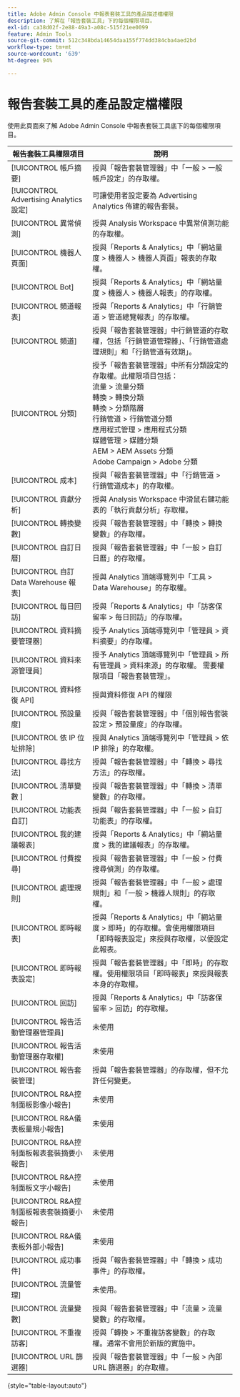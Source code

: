 ```yaml
---
title: Adobe Admin Console 中報表套裝工具的產品描述檔權限
description: 了解在「報告套裝工具」下的每個權限項目。
exl-id: ca38d02f-2e88-49a3-a08c-515f21ee0099
feature: Admin Tools
source-git-commit: 512c348bda14654daa155f774dd384cba4aed2bd
workflow-type: tm+mt
source-wordcount: '639'
ht-degree: 94%

---
```


# 報告套裝工具的產品設定檔權限

使用此頁面來了解 Adobe Admin Console 中報表套裝工具底下的每個權限項目。

| 報告套裝工具權限項目 | 說明 |
|------|------|
| [!UICONTROL 帳戶摘要] | 授與「報告套裝管理器」中「一般 > 一般帳戶設定」的存取權。 |
| [!UICONTROL Advertising Analytics 設定] | 可讓使用者設定要為 Advertising Analytics 佈建的報告套裝。 |
| [!UICONTROL 異常偵測] | 授與 Analysis Workspace 中異常偵測功能的存取權。 |
| [!UICONTROL 機器人頁面] | 授與「Reports &amp; Analytics」中「網站量度 > 機器人 > 機器人頁面」報表的存取權。 |
| [!UICONTROL Bot] | 授與「Reports &amp; Analytics」中「網站量度 > 機器人 > 機器人報表」的存取權。 |
| [!UICONTROL 頻道報表] | 授與「Reports &amp; Analytics」中「行銷管道 > 管道總覽報表」的存取權。 |
| [!UICONTROL 頻道] | 授與「報告套裝管理器」中行銷管道的存取權，包括「行銷管道管理器」、「行銷管道處理規則」和「行銷管道有效期」。 |
| [!UICONTROL 分類] | 授予「報告套裝管理器」中所有分類設定的存取權。此權限項目包括：<br>流量 > 流量分類<br>轉換 > 轉換分類<br>轉換 > 分類階層<br>行銷管道 > 行銷管道分類<br>應用程式管理 > 應用程式分類<br>媒體管理 > 媒體分類<br>AEM > AEM Assets 分類<br>Adobe Campaign > Adobe 分類 |
| [!UICONTROL 成本] | 授與「報告套裝管理器」中「行銷管道 > 行銷管道成本」的存取權。 |
| [!UICONTROL 貢獻分析] | 授與 Analysis Workspace 中滑鼠右鍵功能表的「執行貢獻分析」存取權。 |
| [!UICONTROL 轉換變數] | 授與「報告套裝管理器」中「轉換 > 轉換變數」的存取權。 |
| [!UICONTROL 自訂日曆] | 授與「報告套裝管理器」中「一般 > 自訂日曆」的存取權。 |
| [!UICONTROL 自訂 Data Warehouse 報表] | 授與 Analytics 頂端導覽列中「工具 > Data Warehouse」的存取權。 |
| [!UICONTROL 每日回訪] | 授與「Reports &amp; Analytics」中「訪客保留率 > 每日回訪」的存取權。 |
| [!UICONTROL 資料摘要管理器] | 授予 Analytics 頂端導覽列中「管理員 > 資料摘要」的存取權。 |
| [!UICONTROL 資料來源管理員] | 授予 Analytics 頂端導覽列中「管理員 > 所有管理員 > 資料來源」的存取權。 需要權限項目「報告套裝管理」。 |
| [!UICONTROL 資料修復 API] | 授與資料修復 API 的權限 |
| [!UICONTROL 預設量度] | 授與「報告套裝管理器」中「個別報告套裝設定 > 預設量度」的存取權。 |
| [!UICONTROL 依 IP 位址排除] | 授與 Analytics 頂端導覽列中「管理員 > 依 IP 排除」的存取權。 |
| [!UICONTROL 尋找方法] | 授與「報告套裝管理器」中「轉換 > 尋找方法」的存取權。 |
| [!UICONTROL 清單變數 ] | 授與「報告套裝管理器」中「轉換 > 清單變數」的存取權。 |
| [!UICONTROL 功能表自訂] | 授與「報告套裝管理器」中「一般 > 自訂功能表」的存取權。 |
| [!UICONTROL 我的建議報表] | 授與「Reports &amp; Analytics」中「網站量度 > 我的建議報表」的存取權。 |
| [!UICONTROL 付費搜尋] | 授與「報告套裝管理器」中「一般 > 付費搜尋偵測」的存取權。 |
| [!UICONTROL 處理規則] | 授與「報告套裝管理器」中「一般 > 處理規則」和「一般 > 機器人規則」的存取權。 |
| [!UICONTROL  即時報表] | 授與「Reports &amp; Analytics」中「網站量度 > 即時」的存取權。會使用權限項目「即時報表設定」來授與存取權，以便設定此報表。 |
| [!UICONTROL 即時報表設定] | 授與「報告套裝管理器」中「即時」的存取權。使用權限項目「即時報表」來授與報表本身的存取權。 |
| [!UICONTROL 回訪] | 授與「Reports &amp; Analytics」中「訪客保留率 > 回訪」的存取權。 |
| [!UICONTROL 報告活動管理器管理員] | 未使用 |
| [!UICONTROL 報告活動管理器存取權] | 未使用 |
| [!UICONTROL 報告套裝管理] | 授與「報告套裝管理器」的存取權，但不允許任何變更。 |
| [!UICONTROL R&amp;A控制面板影像小報告] | 未使用 |
| [!UICONTROL R&amp;A儀表板量規小報告] | 未使用 |
| [!UICONTROL R&amp;A控制面板報表套裝摘要小報告] | 未使用 |
| [!UICONTROL R&amp;A控制面板文字小報告] | 未使用 |
| [!UICONTROL R&amp;A控制面板報表套裝摘要小報告] | 未使用 |
| [!UICONTROL R&amp;A儀表板外部小報告] | 未使用 |
| [!UICONTROL 成功事件] | 授與「報告套裝管理器」中「轉換 > 成功事件」的存取權。 |
| [!UICONTROL 流量管理] | 未使用。 |
| [!UICONTROL 流量變數] | 授與「報告套裝管理器」中「流量 > 流量變數」的存取權。 |
| [!UICONTROL 不重複訪客] | 授與「轉換 > 不重複訪客變數」的存取權。通常不會用於新版的實施中。 |
| [!UICONTROL URL 篩選器] | 授與「報告套裝管理器」中「一般 > 內部 URL 篩選器」的存取權。 |

{style="table-layout:auto"}